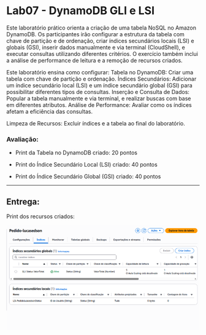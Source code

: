 # Lab07 - DynamoDB GLI e LSI

Este laboratório prático orienta a criação de uma tabela NoSQL no Amazon DynamoDB. Os participantes irão configurar a estrutura da tabela com chave de partição e de ordenação, criar índices secundários locais (LSI) e globais (GSI), inserir dados manualmente e via terminal (CloudShell), e executar consultas utilizando diferentes critérios. O exercício também inclui a análise de performance de leitura e a remoção de recursos criados.

Este laboratório ensina como configurar:
Tabela no DynamoDB: Criar uma tabela com chave de partição e ordenação.
Índices Secundários: Adicionar um índice secundário local (LSI) e um índice secundário global (GSI) para possibilitar diferentes tipos de consultas.
Inserção e Consulta de Dados: Popular a tabela manualmente e via terminal, e realizar buscas com base em diferentes atributos.
Análise de Performance: Avaliar como os índices afetam a eficiência das consultas.

Limpeza de Recursos: Excluir índices e a tabela ao final do laboratório.

### Avaliação:
- Print da Tabela no DynamoDB criado: 20 pontos

- Print do Índice Secundário Local (LSI) criado: 40 pontos

- Print do Índice Secundário Global (GSI) criado: 40 pontos

----

## Entrega:
Print dos recursos criados:

![Print dos recursos criados](print.png)
